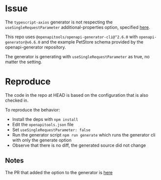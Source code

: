 # Issue

The `typescript-axios` generator is not respecting the `useSingleRequestParameter` additional-properties option, specified [here](https://github.com/OpenAPITools/openapi-generator/blob/master/docs/generators/typescript-axios.md).

This repo uses `@openapitools/openapi-generator-cli@^2.6.0` with `openapi-generator@v6.6.0` and the example PetStore schema provided by the openapi-generator repository.

The generator is generating with `useSingleRequestParameter` as true, no matter the setting.

# Reproduce

The code in the repo at HEAD is based on the configuration that is also checked in. 

To reproduce the behavior:

* Install the deps with `npm install`
* Edit the `openapitools.json` file
* Set `useSingleRequestParameter: false`
* Run the generator script `npm run generate` which runs the generator cli with only the generate option
* Observe that there is no diff, the generated source did not change 

## Notes

The PR that added the option to the generator is [here](https://github.com/OpenAPITools/openapi-generator/pull/6288)
